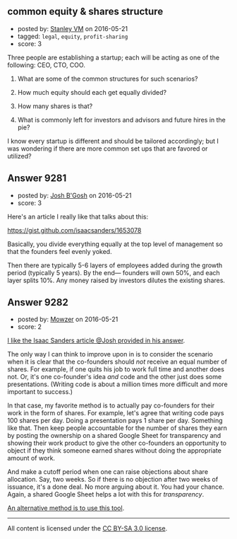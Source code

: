 ## common equity & shares structure

- posted by: [Stanley VM](https://stackexchange.com/users/3834378/stanley-vm) on 2016-05-21
- tagged: `legal`, `equity`, `profit-sharing`
- score: 3

<p>Three people are establishing a startup; each will be acting as one of the following: CEO, CTO, COO. </p>

<ol>
<li><p>What are some of the common structures for such scenarios?</p></li>
<li><p>How much equity should each get equally divided?</p></li>
<li><p>How many shares is that?</p></li>
<li><p>What is commonly left for investors and advisors and future hires in the pie?</p></li>
</ol>

<p>I know every startup is different and should be tailored accordingly; but I was wondering if there are more common set ups that are favored or utilized?</p>



## Answer 9281

- posted by: [Josh B'Gosh](https://stackexchange.com/users/8472084/josh-b-gosh) on 2016-05-21
- score: 3

<p>Here's an article I really like that talks about this:</p>

<p><a href="https://gist.github.com/isaacsanders/1653078" rel="nofollow">https://gist.github.com/isaacsanders/1653078</a></p>

<p>Basically, you divide everything equally at the top level of management so that the founders feel evenly yoked.</p>

<p>Then there are typically 5-6 layers of employees added during the growth period (typically 5 years).  By the end— founders will own 50%, and each layer splits 10%.  Any money raised by investors dilutes the existing shares.</p>



## Answer 9282

- posted by: [Mowzer](https://stackexchange.com/users/1803081/mowzer) on 2016-05-21
- score: 2

<p><a href="https://gist.github.com/isaacsanders/1653078" rel="nofollow">I like the Isaac Sanders article @Josh provided in his answer</a>.</p>

<p>The only way I can think to improve upon in is to consider the scenario when it is clear that the co-founders should <em>not</em> receive an equal number of shares. For example, if one quits his job to work full time and another does not. Or, it's one co-founder's idea <em>and</em> code and the other just does some presentations. (Writing code is about a million times more difficult and more important to success.)</p>

<p>In that case, my favorite method is to actually pay co-founders for their work in the form of shares. For example, let's agree that writing code pays 100 shares per day. Doing a presentation pays 1 share per day. Something like that. Then keep people accountable for the number of shares they earn by posting the ownership on a shared Google Sheet for transparency and showing their work product to give the other co-founders an opportunity to object if they think someone earned shares without doing the appropriate amount of work.</p>

<p>And make a cutoff period when one can raise objections about share allocation. Say, two weeks. So if there is no objection after two weeks of issuance, it's a done deal. No more arguing about it. You had your chance. Again, a shared Google Sheet helps a lot with this for <em>transparency</em>.</p>

<p><a href="http://www.foundrs.com" rel="nofollow">An alternative method is to use this tool</a>.</p>




---

All content is licensed under the [CC BY-SA 3.0 license](https://creativecommons.org/licenses/by-sa/3.0/).
